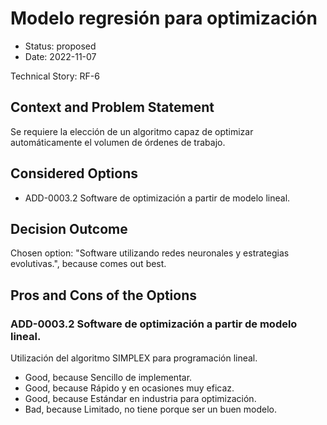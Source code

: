 # Modelo regresión para optimización

* Status: proposed
* Date: 2022-11-07

Technical Story: RF-6

## Context and Problem Statement

Se requiere la elección de un algoritmo capaz de optimizar automáticamente el volumen de órdenes de trabajo.

## Considered Options

* ADD-0003.2 Software de optimización a partir de modelo lineal.

## Decision Outcome

Chosen option: "Software utilizando redes neuronales y estrategias evolutivas.", because comes out best.

## Pros and Cons of the Options

### ADD-0003.2 Software de optimización a partir de modelo lineal.

Utilización del algoritmo SIMPLEX para programación lineal.

* Good, because Sencillo de implementar.
* Good, because Rápido y en ocasiones muy eficaz.
* Good, because Estándar en industria para optimización.
* Bad, because Limitado, no tiene porque ser un buen modelo.
